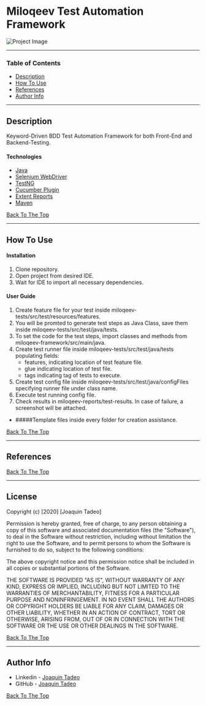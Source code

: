 # Miloqeev Test Automation Framework

![Project Image](https://miro.medium.com/max/550/1*2GicMCBgQTDf7I1hmMoCLQ.jpeg)


---

### Table of Contents

- [Description](#description)
- [How To Use](#how-to-use)
- [References](#references)
- [Author Info](#author-info)

---

## Description

Keyword-Driven BDD Test Automation Framework for both Front-End and Backend-Testing.

#### Technologies

- [Java](https://www.java.com/en/)
- [Selenium WebDriver](https://www.selenium.dev/)
- [TestNG](https://testng.org/)
- [Cucumber Plugin](https://cucumber.io/)
- [Extent Reports](https://extentreports.com/)
- [Maven](https://maven.apache.org/)

[Back To The Top](#read-me)

---

## How To Use

#### Installation
1. Clone repository.
2. Open project from desired IDE.
3. Wait for IDE to import all necessary dependencies.


#### User Guide

1. Create feature file for your test inside miloqeev-tests/src/test/resources/features.
2. You will be promted to generate test steps as Java Class, save them inside miloqeev-tests/src/test/java/tests.
3. To set the code for the test steps, import classes and methods from miloqeev-framework/src/main/java.
4. Create test runner file inside miloqeev-tests/src/test/java/tests populating fields:
    - features, indicating location of test feature file.
    - glue indicating location of test file.
    - tags indicating tag of tests to execute.
5. Create test config file inside miloqeev-tests/src/test/java/configFiles specifying runner file under class name.
6. Execute test running config file.
7. Check results in miloqeev-reports/test-results. In case of failure, a screenshot will be attached.

* #####Template files inside every folder for creation assistance. 
    
    
[Back To The Top](#read-me)

---

## References
[Back To The Top](#read-me)

---

## License

Copyright (c) [2020] [Joaquin Tadeo]

Permission is hereby granted, free of charge, to any person obtaining a copy
of this software and associated documentation files (the "Software"), to deal
in the Software without restriction, including without limitation the right
to use the Software, and to permit persons to whom the Software is
furnished to do so, subject to the following conditions:

The above copyright notice and this permission notice shall be included in all
copies or substantial portions of the Software.

THE SOFTWARE IS PROVIDED "AS IS", WITHOUT WARRANTY OF ANY KIND, EXPRESS OR
IMPLIED, INCLUDING BUT NOT LIMITED TO THE WARRANTIES OF MERCHANTABILITY,
FITNESS FOR A PARTICULAR PURPOSE AND NONINFRINGEMENT. IN NO EVENT SHALL THE
AUTHORS OR COPYRIGHT HOLDERS BE LIABLE FOR ANY CLAIM, DAMAGES OR OTHER
LIABILITY, WHETHER IN AN ACTION OF CONTRACT, TORT OR OTHERWISE, ARISING FROM,
OUT OF OR IN CONNECTION WITH THE SOFTWARE OR THE USE OR OTHER DEALINGS IN THE
SOFTWARE.

[Back To The Top](#read-me)

---

## Author Info

- Linkedin - [Joaquin Tadeo](https://www.linkedin.com/in/joaqu%C3%ADn-tadeo-43a811166/?locale=en_US)
- GitHub - [Joaquin Tadeo](https://github.com/joaquintadeo)

[Back To The Top](#read-me)
